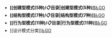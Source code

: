 - **[[创建型模式(5种)/📋目录|创建型模式(5种)]]**[♿GO](./创建型模式(5种)/📋目录.md)
- **[[结构型模式(7种)/📋目录|结构型模式(7种)]]**[♿GO](./结构型模式(7种)/📋目录.md)
- **[[行为型模式(11种)/📋目录|行为型模式(11种)]]**[♿GO](./行为型模式(11种)/📋目录.md)
- [[设计模式分类]][♿GO](./设计模式分类.md.md)

